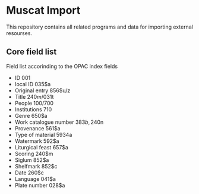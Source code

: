 # Muscat Import
This repository contains all related programs and data for importing external resourses.

## Core field list
Field list accorinding to the OPAC index fields
- ID 001
- local ID 035$a
- Original entry 856$u/z
- Title 240$m/031$t
- People 100/700
- Institutions 710
- Genre 650$a
- Work catalogue number 383$b, 240$n
- Provenance 561$a
- Type of material 5934a
- Watermark 592$a
- Liturgical feast 657$a
- Scoring 240$m
- Siglum 852$a
- Shelfmark 852$c
- Date 260$c
- Language 041$a
- Plate number 028$a
